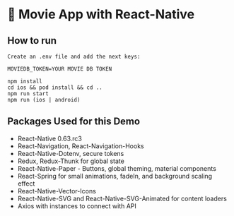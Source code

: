 # :space_invader: Movie App with React-Native

## How to run 


```
Create an .env file and add the next keys: 

MOVIEDB_TOKEN=YOUR MOVIE DB TOKEN
```


```
npm install
cd ios && pod install && cd ..
npm run start
npm run (ios | android)
```

## Packages Used for this Demo

- React-Native 0.63.rc3 
- React-Navigation, React-Navigation-Hooks
- React-Native-Dotenv, secure tokens
- Redux, Redux-Thunk for global state
- React-Native-Paper - Buttons, global theming, material components
- React-Spring for small animations, fadeIn, and background scaling effect
- React-Native-Vector-Icons
- React-Native-SVG and React-Native-SVG-Animated for content loaders
- Axios with instances to connect with API
